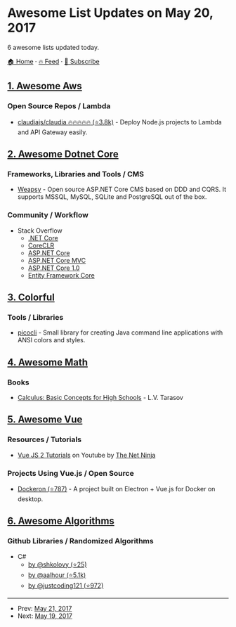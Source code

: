 # Awesome List Updates on May 20, 2017

6 awesome lists updated today.

[🏠 Home](/README.md) · [🔥 Feed](https://test.trackawesomelist.com/feed.xml) · [📮 Subscribe](https://trackawesomelist.us17.list-manage.com/subscribe?u=d2f0117aa829c83a63ec63c2f&id=36a103854c)



## [1. Awesome Aws](/content/donnemartin/awesome-aws/README.md)

### Open Source Repos / Lambda

*   [claudiajs/claudia :fire::fire::fire::fire::fire: (⭐3.8k)](https://github.com/claudiajs/claudia) - Deploy Node.js projects to Lambda and API Gateway easily.

## [2. Awesome Dotnet Core](/content/thangchung/awesome-dotnet-core/README.md)

### Frameworks, Libraries and Tools / CMS

*   [Weapsy](https://github.com/Weapsy/Weapsy) - Open source ASP.NET Core CMS based on DDD and CQRS. It supports MSSQL, MySQL, SQLite and PostgreSQL out of the box.

### Community / Workflow

*   Stack Overflow
    *   [.NET Core](https://stackoverflow.com/questions/tagged/.net-core)
    *   [CoreCLR](https://stackoverflow.com/questions/tagged/coreclr)
    *   [ASP.NET Core](https://stackoverflow.com/questions/tagged/asp.net-core)
    *   [ASP.NET Core MVC](https://stackoverflow.com/questions/tagged/asp.net-core-mvc)
    *   [ASP.NET Core 1.0](https://stackoverflow.com/questions/tagged/asp.net-core-1.0)
    *   [Entity Framework Core](https://stackoverflow.com/questions/tagged/entity-framework-core)

## [3. Colorful](/content/Siddharth11/Colorful/README.md)

### Tools / Libraries

*   [picocli](http://picocli.info/) - Small library for creating Java command line applications with ANSI colors and styles.

## [4. Awesome Math](/content/rossant/awesome-math/README.md)

### Books

*   [Calculus: Basic Concepts for High Schools](https://archive.org/details/TarasovCalculus) - L.V. Tarasov

## [5. Awesome Vue](/content/vuejs/awesome-vue/README.md)

### Resources / Tutorials

*   [Vue JS 2 Tutorials](https://www.youtube.com/playlist?list=PL4cUxeGkcC9gQcYgjhBoeQH7wiAyZNrYa) on Youtube by [The Net Ninja](https://www.thenetninja.co.uk)

### Projects Using Vue.js / Open Source

*   [Dockeron (⭐787)](https://github.com/dockeron/dockeron) - A project built on Electron + Vue.js for Docker on desktop.

## [6. Awesome Algorithms](/content/tayllan/awesome-algorithms/README.md)

### Github Libraries / Randomized Algorithms

*   C#
    *   [by @shkolovy (⭐25)](https://github.com/shkolovy/classic-algorithms)
    *   [by @aalhour (⭐5.1k)](https://github.com/aalhour/C-Sharp-Algorithms)
    *   [by @justcoding121 (⭐972)](https://github.com/justcoding121/Advanced-Algorithms)

---

- Prev: [May 21, 2017](/content/2017/05/21/README.md)
- Next: [May 19, 2017](/content/2017/05/19/README.md)